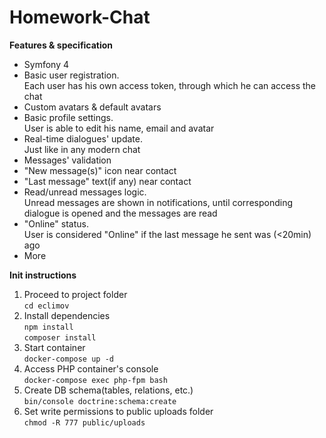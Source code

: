 # Homework-Chat
**Features & specification**
* Symfony 4
* Basic user registration. \
Each user has his own access token, through which he can access the chat
* Custom avatars & default avatars
* Basic profile settings.\
User is able to edit his name, email and avatar
* Real-time dialogues' update.\
Just like in any modern chat
* Messages' validation
* "New message(s)" icon near contact
* "Last message" text(if any) near contact
* Read/unread messages logic.\
Unread messages are shown in notifications, until corresponding dialogue is opened and the messages are read
* "Online" status.\
User is considered "Online" if the last message he sent was (<20min) ago
* More

**Init instructions**
1. Proceed to project folder  
`cd eclimov`
2. Install dependencies  
`npm install`  
`composer install`
3. Start container  
`docker-compose up -d`
4. Access PHP container's console  
`docker-compose exec php-fpm bash`
5. Create DB schema(tables, relations, etc.)  
`bin/console doctrine:schema:create`
6. Set write permissions to public uploads folder  
`chmod -R 777 public/uploads`
